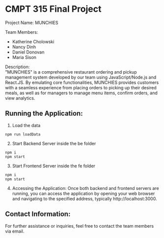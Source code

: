 # CMPT 315 Final Project

Project Name: MUNCHIES <br>

Team Members: 
- Katherine Cholowski 
- Nancy Dinh
- Daniel Donovan
- Maria Sison <br>

Description:<br>
"MUNCHIES" is a comprehensive restaurant ordering and pickup management system developed by our team using JavaScript/Node.js and React.JS. By emulating core functionalities, MUNCHIES provides customers with a seamless experience from placing orders to picking up their desired meals, as well as for managers to manage menu items, confirm orders, and view analytics.


## Running the Application:
1. Load the data
```
npm run loadData
```

2. Start Backend Server inside the be folder
```
npm i
npm start
```

3. Start Frontend Server inside the fe folder
```
npm i
npm start
```

4. Accessing the Application:
Once both backend and frontend servers are running, you can access the application by opening your web browser and navigating to the specified address, typically http://localhost:3000.


## Contact Information:
For further assistance or inquiries, feel free to contact the team members via email.


